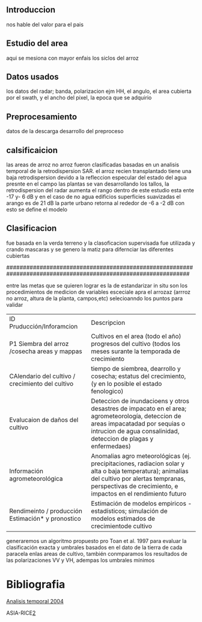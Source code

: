 ## Introduccion
nos hable del valor para el pais

## Estudio del area
aqui se mesiona con mayor enfais los siclos del arroz

## Datos usados
los datos del radar; banda, polarizacion ejm HH, el angulo, el area cubierta por el swath, y el ancho del pixel, la epoca que se adquirio 

## Preprocesamiento
datos de la descarga desarrollo del preproceso 

## calsificaicion 
las areas de arroz no  arroz fueron clasificadas basadas en un analisis temporal de la retrodispersion SAR. 
el arroz recien transplantado tiene una baja retrodispersion devido a la refleccion especular del estado del agua presnte en el campo
las plantas se van desarrollando los tallos, la retrodispersion del radar aumenta 
el rango dentro de este estudio esta ente -17 y- 6 dB 
y en el caso de no agua edificios superficies suavizadas el arango es de 21 dB
la parte urbano retorna al rededor de -6 a -2 dB
con esto se define el modelo 

## Clasificacion 
fue basada en la verda terreno y la clasoficacion supervisada fue utilizada y crando mascaras
y se genero la matiz para difernciar las diferentes cubiertas

###############################################################################################################

entre las metas que se quieren lograr es la de estandarizar in situ  son los procedimientos de medicion de variables esceciale apra el arrozaz
(arrroz no arroz, altura de la planta, campos,etc) selecioanndo los puntos para validar

|  |  |
| -- | -- |
| ID Pruducción/Inforamcion | Descripcion|
|P1 Siembra del arroz /cosecha areas y mappas | Cultivos en el area (todo el año) progresos del cultivo (todos los meses surante la temporada de crecimiento |
| CAlendario del cultivo / crecimiento del cultivo | tiempo de siembrea, dearrollo y cosecha; estatus del crecimiento, (y en lo posible el estado fenologico)   
| Evalucaion de daños del cultivo | Deteccion de inundacioens y otros desastres de impacato en el area; agrometeorología, deteccion de areas impacatadad por sequias o intrucion de agua consalinidad,   deteccion de plagas  y enfermedaes)|
| Información agrometeorológica | Anomalias agro meteorológicas (ej. precipitaciones, radiacion solar y alta o baja temperatura); animalias del cultivo por alertas tempranas, perspectivas de crecimiento, e impactos en el rendimiento futuro |
| Rendimeinto / producción Estimación* y pronostico | Estimación de modelos empiricos - estadísticos; simulación de modelos estimados de crecimientode cultivo |  [2,pag 7](http://asia-rice.org/files/2016_Asia-RiCE_Phase2_Work_Plan_v1.0.pdf)

generaremos un algoritmo propuesto pro Toan et al. 1997 para evaluar la clasificación exacta y umbrales basados en el dato de la tierra de cada paracela enlas areas de cultivo, también conmparamos los resultados  de las polarizaciones VV y VH, adempas los umbrales mínimos 
# Bibliografia
[Analisis temporal 2004](https://www.dropbox.com/home/RADAR%20RICE?preview=10.1007%252FBF03030862.pdf)

ASIA-RICE[2](http://asia-rice.org/files/2016_Asia-RiCE_Phase2_Work_Plan_v1.0.pdf)


